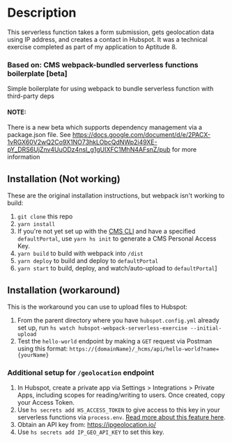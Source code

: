 # Description

This serverless function takes a form submission, gets geolocation data using IP address, and creates a contact in Hubspot. It was a technical exercise completed as part of my application to Aptitude 8.

### Based on: CMS webpack-bundled serverless functions boilerplate [beta]
Simple boilerplate for using webpack to bundle serverless function with third-party deps

#### NOTE: 
There is a new beta which supports dependency management via a package.json file. See https://docs.google.com/document/d/e/2PACX-1vRGX60V2wQ2Co9X1NO73hkLObcQdNWp2i49XE-pY_DRS6UjZnv4UuODz4nsI_g1gUIXFC1MhN4AFsnZ/pub for more information

## Installation (Not working)
These are the original installation instructions, but webpack isn't working to build:
1. `git clone` this repo
2. `yarn install`
3. If you're not yet set up with the [CMS CLI](https://designers.hubspot.com/tutorials/getting-started#quick_start) and have a specified `defaultPortal`, use `yarn hs init` to generate a CMS Personal Access Key.
4. `yarn build` to build with webpack into `/dist`
5. `yarn deploy` to build and deploy to `defaultPortal`
6. `yarn start` to build, deploy, and watch/auto-upload to `defaultPortal`]

## Installation (workaround)
This is the workaround you can use to upload files to Hubspot:
1. From the parent directory where you have `hubspot.config.yml` already set up, run `hs watch hubspot-webpack-serverless-exercise --initial-upload`
2. Test the `hello-world` endpoint by making a `GET` request via Postman using this format: `https://{domainName}/_hcms/api/hello-world?name={yourName}`

### Additional setup for `/geolocation` endpoint
1. In Hubspot, create a private app via Settings > Integrations > Private Apps, including scopes for reading/writing to users. Once created, copy your Access Token.
2. Use `hs secrets add HS_ACCESS_TOKEN` to give access to this key in your serverless functions via `process.env`. [Read more about this feature here](https://designers.hubspot.com/docs/developer-reference/local-development-cms-cli#serverless-commands).
3. Obtain an API key from: https://ipgeolocation.io/
4. Use `hs secrets add IP_GEO_API_KEY` to set this key.
